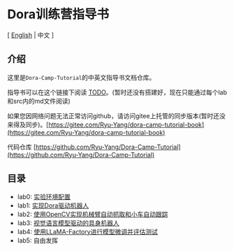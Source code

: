 # Dora训练营指导书

[ [English](./README.md) | 中文 ]

## 介绍
这里是`Dora-Camp-Tutorial`的中英文指导书文档仓库。

指导书可以在这个链接下阅读 [TODO](./lab0/README_zh.md)。(暂时还没有搭建好，现在只能通过每个lab和src内的md文件阅读)

如果您因网络问题无法正常访问github，请访问gitee上托管的同步版本(暂时还没来得及同步)。[https://gitee.com/Ryu-Yang/dora-camp-tutorial-book](https://gitee.com/Ryu-Yang/dora-camp-tutorial-book)

代码仓库 [https://github.com/Ryu-Yang/Dora-Camp-Tutorial](https://github.com/Ryu-Yang/Dora-Camp-Tutorial)

## 目录

- lab0: [实验环境配置](./lab0/README_zh.md)
- lab1: [实现Dora驱动机器人](./lab1/README_zh.md)
- lab2: [使用OpenCV实现机械臂自动抓取和小车自动跟踪](./lab2/README_zh.md)
- lab3: [视觉语言模型驱动的具身机器人](./lab3/README_zh.md)
- lab4: [使用LLaMA-Factory进行模型微调并评估测试](./lab4/README_zh.md)
- lab5: 自由发挥
